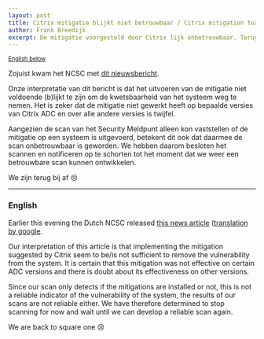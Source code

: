 ```yaml
---
layout: post
title: Citrix mitigatie blijkt niet betrouwbaar / Citrix mitigation turns out to be unreliable
author: Frank Breedijk
excerpt: De mitigatie voorgesteld door Citrix lijk onbetrouwbaar. Terug bij af. 😢 / Citrix's mitigation is unreliable. We are back to square one 😢
---
```

<p>
	<small><a href='{{ page.url }}#english'>English below</a></small>
</p>

Zojuist kwam het NCSC met [dit nieuwsbericht](https://www.ncsc.nl/actueel/nieuws/2020/januari/16/door-citrix-geadviseerde-mitigerende-maatregelen-niet-altijd-effectief). 

Onze interpretatie van dit bericht is dat het uitvoeren van de mitigatie niet voldoende (b)lijkt te zijn om de kwetsbaarheid van het systeem weg te nemen. Het is zeker dat de mitigatie niet gewerkt heeft op bepaalde versies van Citrix ADC en over alle andere versies is twijfel.

Aangezien de scan van het Security Meldpunt alleen kon vaststellen of de mitigatie op een systeem is uitgevoerd, betekent dit ook dat daarmee de scan onbetrouwbaar is geworden. We hebben daarom besloten het scannen en notificeren op te schorten tot het moment dat we weer een betrouwbare scan kunnen ontwikkelen.

We zijn terug bij af 😢

<hr>

### <a href="#" name="english"></a>English

Earlier this evening the Dutch NCSC released [this news article](https://www.ncsc.nl/actueel/nieuws/2020/januari/16/door-citrix-geadviseerde-mitigerende-maatregelen-niet-altijd-effectief) ([translation by google](https://translate.google.com/translate?hl=&sl=auto&tl=en&u=https%3A%2F%2Fwww.ncsc.nl%2Factueel%2Fnieuws%2F2020%2Fjanuari%2F16%2Fdoor-citrix-geadviseerde-mitigerende-maatregelen-niet-altijd-effectief). 

Our interpretation of this article is that implementing the mitigation suggested by Citrix seem to be/is not sufficient to remove the vulnerability from the system. It is certain that this mitigation was not effective on certain ADC versions and there is doubt about its effectiveness on other versions.

Since our scan only detects if the mitigations are installed or not, this is not a reliable indicator of the vulnerability of the system, the results of our scans are not reliable either. We have therefore determined to stop scanning for now and wait until we can develop a reliable scan again.

We are back to square one 😢
